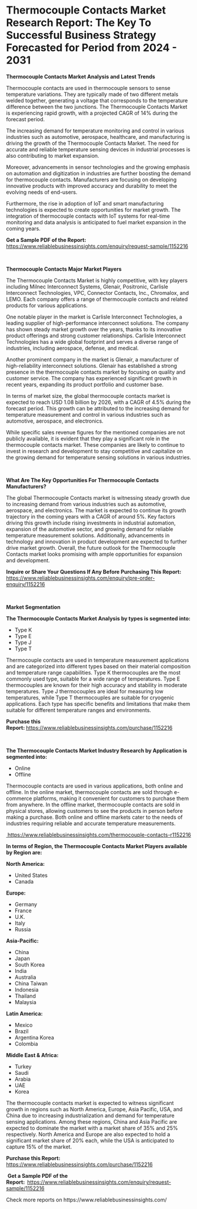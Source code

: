 <p><h1>Thermocouple Contacts Market Research Report: The Key To Successful Business Strategy Forecasted for Period from 2024 - 2031</h1></p><p><strong>Thermocouple Contacts Market Analysis and Latest Trends</strong></p>
<p><p>Thermocouple contacts are used in thermocouple sensors to sense temperature variations. They are typically made of two different metals welded together, generating a voltage that corresponds to the temperature difference between the two junctions. The Thermocouple Contacts Market is experiencing rapid growth, with a projected CAGR of 14% during the forecast period.</p><p>The increasing demand for temperature monitoring and control in various industries such as automotive, aerospace, healthcare, and manufacturing is driving the growth of the Thermocouple Contacts Market. The need for accurate and reliable temperature sensing devices in industrial processes is also contributing to market expansion.</p><p>Moreover, advancements in sensor technologies and the growing emphasis on automation and digitization in industries are further boosting the demand for thermocouple contacts. Manufacturers are focusing on developing innovative products with improved accuracy and durability to meet the evolving needs of end-users.</p><p>Furthermore, the rise in adoption of IoT and smart manufacturing technologies is expected to create opportunities for market growth. The integration of thermocouple contacts with IoT systems for real-time monitoring and data analysis is anticipated to fuel market expansion in the coming years.</p></p>
<p><strong>Get a Sample PDF of the Report:&nbsp;</strong> <a href="https://www.reliablebusinessinsights.com/enquiry/request-sample/1152216">https://www.reliablebusinessinsights.com/enquiry/request-sample/1152216</a></p>
<p>&nbsp;</p>
<p><strong>Thermocouple Contacts Major Market Players</strong></p>
<p><p>The Thermocouple Contacts Market is highly competitive, with key players including Milnec Interconnect Systems, Glenair, Positronic, Carlisle Interconnect Technologies, VPC, Connector Contacts, Inc., Chromalox, and LEMO. Each company offers a range of thermocouple contacts and related products for various applications.</p><p>One notable player in the market is Carlisle Interconnect Technologies, a leading supplier of high-performance interconnect solutions. The company has shown steady market growth over the years, thanks to its innovative product offerings and strong customer relationships. Carlisle Interconnect Technologies has a wide global footprint and serves a diverse range of industries, including aerospace, defense, and medical.</p><p>Another prominent company in the market is Glenair, a manufacturer of high-reliability interconnect solutions. Glenair has established a strong presence in the thermocouple contacts market by focusing on quality and customer service. The company has experienced significant growth in recent years, expanding its product portfolio and customer base.</p><p>In terms of market size, the global thermocouple contacts market is expected to reach USD 1.08 billion by 2026, with a CAGR of 4.5% during the forecast period. This growth can be attributed to the increasing demand for temperature measurement and control in various industries such as automotive, aerospace, and electronics.</p><p>While specific sales revenue figures for the mentioned companies are not publicly available, it is evident that they play a significant role in the thermocouple contacts market. These companies are likely to continue to invest in research and development to stay competitive and capitalize on the growing demand for temperature sensing solutions in various industries.</p></p>
<p>&nbsp;</p>
<p><strong>What Are The Key Opportunities For Thermocouple Contacts Manufacturers?</strong></p>
<p><p>The global Thermocouple Contacts market is witnessing steady growth due to increasing demand from various industries such as automotive, aerospace, and electronics. The market is expected to continue its growth trajectory in the coming years with a CAGR of around 5%. Key factors driving this growth include rising investments in industrial automation, expansion of the automotive sector, and growing demand for reliable temperature measurement solutions. Additionally, advancements in technology and innovation in product development are expected to further drive market growth. Overall, the future outlook for the Thermocouple Contacts market looks promising with ample opportunities for expansion and development.</p></p>
<p><strong>Inquire or Share Your Questions If Any Before Purchasing This Report:</strong> <a href="https://www.reliablebusinessinsights.com/enquiry/pre-order-enquiry/1152216">https://www.reliablebusinessinsights.com/enquiry/pre-order-enquiry/1152216</a></p>
<p>&nbsp;</p>
<p><strong>Market Segmentation</strong></p>
<p><strong>The Thermocouple Contacts Market Analysis by types is segmented into:</strong></p>
<p><ul><li>Type K</li><li>Type E</li><li>Type J</li><li>Type T</li></ul></p>
<p><p>Thermocouple contacts are used in temperature measurement applications and are categorized into different types based on their material composition and temperature range capabilities. Type K thermocouples are the most commonly used type, suitable for a wide range of temperatures. Type E thermocouples are known for their high accuracy and stability in moderate temperatures. Type J thermocouples are ideal for measuring low temperatures, while Type T thermocouples are suitable for cryogenic applications. Each type has specific benefits and limitations that make them suitable for different temperature ranges and environments.</p></p>
<p><strong>Purchase this Report:&nbsp;</strong><a href="https://www.reliablebusinessinsights.com/purchase/1152216">https://www.reliablebusinessinsights.com/purchase/1152216</a></p>
<p>&nbsp;</p>
<p><strong>The Thermocouple Contacts Market Industry Research by Application is segmented into:</strong></p>
<p><ul><li>Online</li><li>Offline</li></ul></p>
<p><p>Thermocouple contacts are used in various applications, both online and offline. In the online market, thermocouple contacts are sold through e-commerce platforms, making it convenient for customers to purchase them from anywhere. In the offline market, thermocouple contacts are sold in physical stores, allowing customers to see the products in person before making a purchase. Both online and offline markets cater to the needs of industries requiring reliable and accurate temperature measurements.</p></p>
<p><a href="https://www.reliablebusinessinsights.com/thermocouple-contacts-r1152216">&nbsp;https://www.reliablebusinessinsights.com/thermocouple-contacts-r1152216</a></p>
<p><strong>In terms of Region, the Thermocouple Contacts Market Players available by Region are:</strong></p>
<p>
    <p> <strong> North America: </strong>
        <ul>
            <li>United States</li>
            <li>Canada</li>
        </ul>
        </p> 
    <p> <strong> Europe: </strong>
        <ul>
            <li>Germany</li>
            <li>France</li>
            <li>U.K.</li>
            <li>Italy</li>
            <li>Russia</li>
        </ul>
        </p> 
    <p> <strong> Asia-Pacific: </strong>
        <ul>
            <li>China</li>
            <li>Japan</li>
            <li>South Korea</li>
            <li>India</li>
            <li>Australia</li>
            <li>China Taiwan</li>
            <li>Indonesia</li>
            <li>Thailand</li>
            <li>Malaysia</li>
        </ul>
        </p> 
    <p> <strong> Latin America: </strong>
        <ul>
            <li>Mexico</li>
            <li>Brazil</li>
            <li>Argentina Korea</li>
            <li>Colombia</li>
        </ul>
        </p> 
    <p> <strong> Middle East & Africa: </strong>
        <ul>
            <li>Turkey</li>
            <li>Saudi</li>
            <li>Arabia</li>
            <li>UAE</li>
            <li>Korea</li>
        </ul>
    </p>
    </p>
<p><p>The thermocouple contacts market is expected to witness significant growth in regions such as North America, Europe, Asia Pacific, USA, and China due to increasing industrialization and demand for temperature sensing applications. Among these regions, China and Asia Pacific are expected to dominate the market with a market share of 35% and 25% respectively. North America and Europe are also expected to hold a significant market share of 20% each, while the USA is anticipated to capture 15% of the market.</p></p>
<p><strong>Purchase this Report: </strong><a href="https://www.reliablebusinessinsights.com/purchase/1152216">https://www.reliablebusinessinsights.com/purchase/1152216</a></p>
<p>&nbsp;<strong>Get a Sample PDF of the Report:&nbsp;&nbsp;</strong><a href="https://www.reliablebusinessinsights.com/enquiry/request-sample/1152216">https://www.reliablebusinessinsights.com/enquiry/request-sample/1152216</a></p>
<p><strong></strong></p>
<p>Check more reports on https://www.reliablebusinessinsights.com/</p>